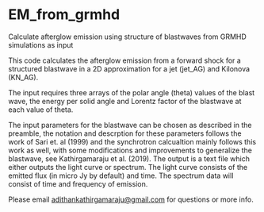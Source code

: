 # EM_from_grmhd
Calculate afterglow emission using structure of blastwaves from GRMHD simulations as input

This code calculates the afterglow emission from a forward shock for a structured blastwave in a 2D approximation for a jet (jet_AG) and Kilonova (KN_AG). 

The input requires three arrays of the polar angle (theta) values of the blast wave, the energy per solid angle and Lorentz factor of the blastwave at each value of theta.

The input parameters for the blastwave can be chosen as described in the preamble, the notation and descrption for these parameters follows the work of Sari et. al (1999) and the synchrotron calcualtion mainly follows this work as well, with some modifications and improvements to generalize the blastwave, see Kathirgamaraju et al. (2019).
The output is a text file which either outputs the light curve or spectrum. The light curve consists of the emitted flux (in micro Jy by default) and time. The spectrum data will consist of time and frequency of emission. 

Please email adithankathirgamaraju@gmail.com for questions or more info.
